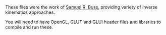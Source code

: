These files were the work of [Samuel R. Buss](http://euclid.ucsd.edu/~sbuss/ResearchWeb/ikmethods/index.html), providing variety of inverse kinematics approaches.

You will need to have OpenGL, GLUT and GLUI header files and libraries to compile and run these. 
